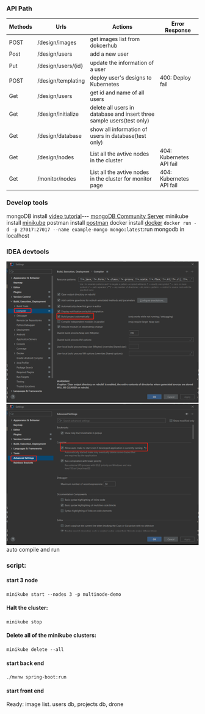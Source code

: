 ### API Path

| Methods | Urls | Actions | Error Response |
| ---------- | ------- | -------- |----------|
| POST | /design/images | get images list from dokcerhub ||
| Post | /design/users | add a new user ||
| Put | /design/users/{id} | update the information of a user ||
| POST | /design/templating | deploy user's designs to Kubernetes| 400: Deploy fail ||
| Get | /design/users | get id and name of all users || 
| Get | /design/initialize | delete all users in database and insert three sample users(test only) ||
| Get | /design/database | show all information of users in database(test only) ||
| Get | /design/nodes | List all the avtive nodes in the cluster | 404: Kubernetes API fail |
| Get | /monitor/nodes | List all the avtive nodes in the cluster for monitor page | 404: Kubernetes API fail |

### Develop tools
mongoDB install  [video tutorial](https://www.youtube.com/watch?v=Ph1Z97X6xno&t=448s)--- [mongoDB Community Server](https://www.mongodb.com/try/download/community)
minikube install [minikube](https://minikube.sigs.k8s.io/docs/start/)
postman install [postman](https://www.postman.com/downloads/)
docker install [docker](https://www.docker.com/get-started/)
`docker run -d -p 27017:27017 --name example-mongo mongo:latest`:run mongodb in localhost

### IDEA devtools
![alt setting](setting1.png)
![alt setting](setting2.png)
auto compile and run

### script:
#### start 3 node
`minikube start --nodes 3 -p multinode-demo`
#### Halt the cluster:
`minikube stop`
#### Delete all of the minikube clusters:
`minikube delete --all`
#### start back end
`./mvnw spring-boot:run`
#### start front end
Ready: image list. users db, projects db, drone 
